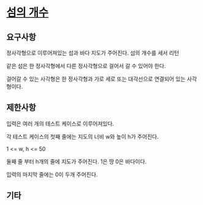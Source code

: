 # [섬의 개수](https://www.acmicpc.net/problem/4963)

## 요구사항

정사각형으로 이루어져있는 섬과 바다 지도가 주어진다. 섬의 개수를 세서 리턴

같은 섬은 한 정사각형에서 다른 정사각형으로 걸어서 갈 수 있어야 한다.

걸어갈 수 있는 사각형은 한 정사각형과 가로 세로 또는 대각선으로 연결되어 있는 사각형이다.

## 제한사항

입력은 여러 개의 테스트 케이스로 이루어져있다.

각 테스트 케이스의 첫째 줄에는 지도의 너비 w와 높이 h가 주어진다.

1 <= w, h <= 50

둘째 줄 부터 h개의 줄에 지도가 주어진다. 1은 땅 0은 바다이다.

입력의 마지막 줄에는 0이 두개 주어진다. 

## 기타
